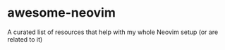 # awesome-neovim
A curated list of resources that help with my whole Neovim setup (or are related to it)
